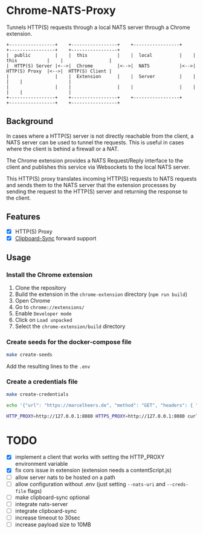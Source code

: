 # Chrome-NATS-Proxy

Tunnels HTTP(S) requests through a local NATS server through a Chrome extension.

```
+-----------------+    +-----------------+    +-----------------+    +-----------------+    +-----------------+
|  public         |    |  this           |    |  local          |    |  this           |    |                 |
|  HTTP(S) Server |<-->|  Chrome         |<-->|  NATS           |<-->|  HTTP(S) Proxy  |<-->|  HTTP(S) Client |
|                 |    |  Extension      |    |  Server         |    |                 |    |                 |
|                 |    |                 |    |                 |    |                 |    |                 |
+-----------------+    +-----------------+    +-----------------+    +-----------------+    +-----------------+
```

## Background

In cases where a HTTP(S) server is not directly reachable from the client, a NATS server can be used to tunnel the requests. This is useful in cases where the client is behind a firewall or a NAT.

The Chrome extension provides a NATS Request/Reply interface to the client and publishes this service via Websockets to the local NATS server.

This HTTP(S) proxy translates incoming HTTP(S) requests to NATS requests and sends them to the NATS server that the extension processes by sending the request to the HTTP(S) server and returning the response to the client.

## Features

- [x] HTTP(S) Proxy
- [x] [Clipboard-Sync](https://github.com/mheers/clipboard-sync) forward support

## Usage

### Install the Chrome extension

1. Clone the repository
1. Build the extension in the `chrome-extension` directory (`npm run build`)
1. Open Chrome
1. Go to `chrome://extensions/`
1. Enable `Developer mode`
1. Click on `Load unpacked`
1. Select the `chrome-extension/build` directory

### Create seeds for the docker-compose file

```bash
make create-seeds
```

Add the resulting lines to the `.env`

### Create a credentials file

```bash
make create-credentials
```

```bash
echo '{"url": "https://marcelheers.de", "method": "GET", "headers": { "Accept": "text/html" }, "body": null }' | nats --creds mq.creds --server ws://localhost:9222 request instance.chrome-nats-proxy.http
```

```bash
HTTP_PROXY=http://127.0.0.1:8080 HTTPS_PROXY=http://127.0.0.1:8080 curl -k https://www.marcelheers.de/
```

# TODO
- [x] implement a client that works with setting the HTTP_PROXY environment variable
- [x] fix cors issue in extension (extension needs a contentScript.js)
- [ ] allow server nats to be hosted on a path
- [ ] allow configuration without .env (just setting `--nats-uri` and `--creds-file` flags)
- [ ] make clipboard-sync optional
- [ ] integrate nats-server
- [ ] integrate clipboard-sync
- [ ] increase timeout to 30sec
- [ ] increase payload size to 10MB
